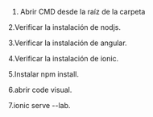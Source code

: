 1. Abrir CMD desde la raíz de la carpeta

2.Verificar la instalación de nodjs.

3.Verificar la instalación de angular.

4.Verificar la instalación de ionic.

5.Instalar npm install.

6.abrir code visual.

7.ionic serve --lab.
